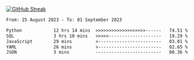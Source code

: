 [![GitHub Streak](https://streak-stats.demolab.com?user=renren-017&theme=sea&hide_border=true&background=DD272700)](https://git.io/streak-stats)

<!--START_SECTION:waka-->

```txt
From: 25 August 2023 - To: 01 September 2023

Python            12 hrs 14 mins  >>>>>>>>>>>>>>>>>>>------   74.51 %
SQL               3 hrs 10 mins   >>>>>--------------------   19.29 %
JavaScript        29 mins         >------------------------   03.01 %
YAML              26 mins         >------------------------   02.65 %
JSON              3 mins          -------------------------   00.36 %
```

<!--END_SECTION:waka-->
